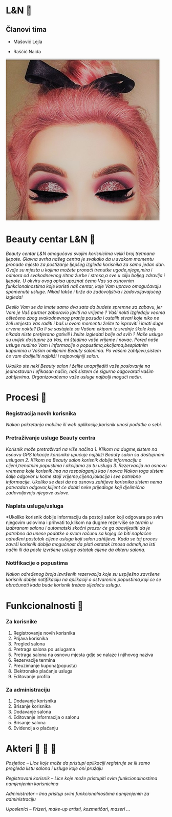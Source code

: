 # **L&N** :ribbon:

## Članovi tima
- Mašović Lejla

- Raščić Naida 

![nesto](slika.jpg)


# Beauty centar L&N :ribbon:

*Beauty centar L&N omogućava svojim korisnicima veliki broj tretmana ljepote. Glavna svrha našeg centra je svakako da u svakom momentu  pronađe mjesto za postizanje ljepšeg izgleda  korisnika za samo jedan dan.  Ovdje su mjesta u kojima možete pronaći trenutke ugode,njege,mira i odmora od svakodnevnog ritma žurbe i stresa,a sve u cilju boljeg zdravlja i ljepote. U okviru ovog opisa upoznat ćemo Vas sa osnovnim funkcionalnostima koje koristi naš centar, koje Vam upravo omogućavaju spomenute usluge. Nikad lakše i brže do zadovoljstva i zadovoljavajućeg izgleda!*

*Desilo Vam se da imate samo dva sata da budete spremne za zabavu, jer Vam je Vaš partner zaboravio javiti na vrijeme ? Vaši nokti izgledaju veoma oštećeno zbog svakodnevnog pranja posuđa i ostalih stvari koje niko ne želi umjesto Vas raditi i baš u ovom momentu želite to ispraviti i imati duge crvene nokte? Da li se sastajete sa Vašom ekipom iz srednje škole koju nikada niste pretjerano gotivili i želite izgledati bolje od svih ?  Naše usluge su uvijek dostupne za Vas, mi štedimo vaše vrijeme i novac. Pored naše usluge nudimo Vam i informacije o popustima,akcijama,besplatnim kuponima u Vašim omiljenim Beauty salonima. Po vašem zahtjevu,sistem će vam dodijeliti najbliži i najpovoljniji salon.*

*Ukoliko ste neki Beauty salon i želite unaprijediti vaše poslovanje na jednostavan i efikasan način, naš sistem će sigurno odgovarati vašim zahtjevima. Organizovaćemo vaše usluge najbolji mogući način.*


# Procesi :dragon_face:

### Registracija novih korisnika
*Nakon pokretanja mobilne ili web aplikacije,korisnik unosi podatke o sebi.*

### Pretraživanje usluge Beauty centra 
*Korisnik može pretraživati na više načina*
*1.	Klikom na dugme,sistem na osnovu GPS lokacije korisnika upućuje najbliži Beauty salon sa dostupnom uslugom*
*2.	Klikom na Beauty salon korisnik dobija informaciju o cijeni,trenutnim popustima i akcijama za tu uslugu*
*3.	Rezervacija na osnovu vremena koje korisnik ima na raspolaganju kao i novca*
*Nakon toga sistem šalje odgovor u kome stoji vrijeme,cijena,lokacija i sve potrebne informacije. Ukoliko se desi da na osnovu zahtjeva* *korisnika sistem nema potvradan odgovor,klijent će dobiti neke prijedloge koji djelimično zadovoljavaju njegove uslove.* 

### Naplata usluge/usluga
*Ukoliko korisnik dobije informaciju da postoji salon koji odgovara po svim njegovim uslovima i prihvati to,klikom na dugme rezerviše se *termin u izabranom salonu i automatski skočni prozor će ga obavijestiti da je potrebno da unese podatke o svom računu sa kojeg će biti* *naplaćen određeni postotak cijene usluga koji salon zahtijeva. Kada se taj proces završi korisnik dobija mogućnost da plati ostatak* *iznosa odmah,na isti način ili da posle izvršene usluge ostatak cijene da akteru salona.*

### Notifikacije o popustima 
*Nakon određenog broja izvršenih rezervacija koje su uspiješno završene korisnik dobije notifikaciju na aplikaciji o ostvarenim* *popustima,koji ce se obračunati kada bude korisnik trebao sljedeću uslugu.*



# Funkcionalnosti :princess:

### Za korisnike 
1.	Registrovanje novih korisnika
2.	Prijava korisnika
3.	Pregled salona
4.	Pretraga salona po uslugama
5.	Pretraga salona na osnovu mjesta gdje se nalaze i njihovog naziva
6.	Rezervacije termina
7.	Preuzimanje kupona(popusta)
8.	Elektronsko plaćanje usluga
9.	Editovanje profila


### Za administraciju
1.	Dodavanje korisnika
2.	Brisanje korisnika
3.	Dodavanje salona
4.	Editovanje informacija o salonu
5.	Brisanje salona
6.	Evidencija o plaćanju 



# Akteri :nail_care: :haircut: :lipstick:

*Posjetioc – Lice koje može da pristupi aplikaciji registruje se ili samo pregleda listu salona i usluge koje oni pružaju*

*Registrovani korisnik – Lice koje može pristupiti svim funkcionalnostima namjenjenim korisnicima*

*Administrator – Ima pristup svim funkcionalnostima namjenjenim za administraciju*

*Uposlenici – Frizeri, make-up artisti, kozmetičari, maseri ...*


